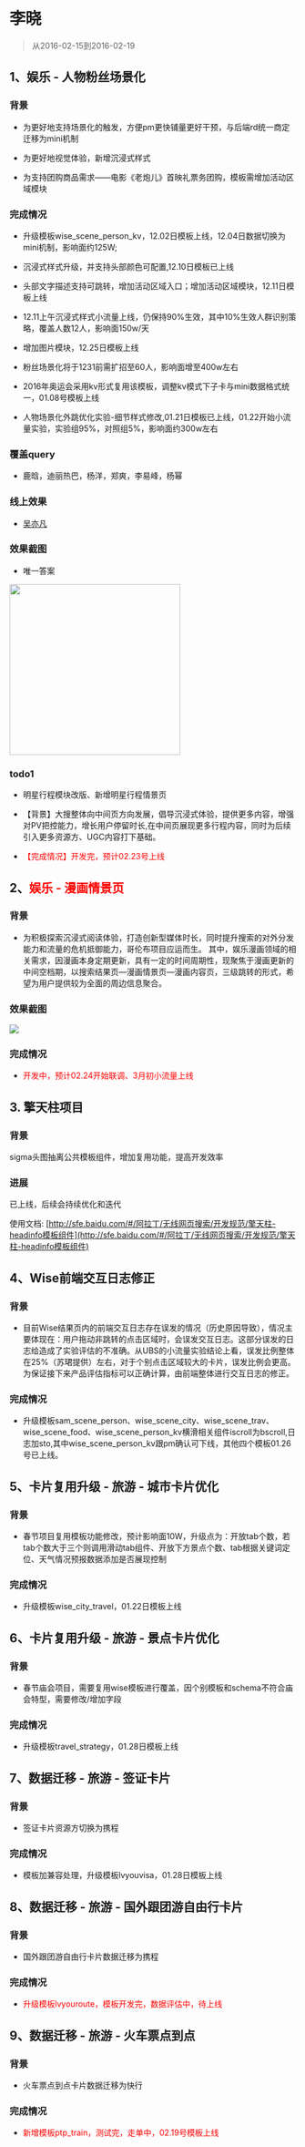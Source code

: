# 李晓

> 从2016-02-15到2016-02-19

## 1、娱乐 - 人物粉丝场景化

### 背景

* 为更好地支持场景化的触发，方便pm更快铺量更好干预，与后端rd统一商定迁移为mini机制

* 为更好地视觉体验，新增沉浸式样式

* 为支持团购商品需求——电影《老炮儿》首映礼票务团购，模板需增加活动区域模块

### 完成情况

* 升级模板wise_scene_person_kv，12.02日模板上线，12.04日数据切换为mini机制，影响面约125W;

* 沉浸式样式升级，并支持头部颜色可配置,12.10日模板已上线

* 头部文字描述支持可跳转，增加活动区域入口；增加活动区域模块，12.11日模板上线

* 12.11上午沉浸式样式小流量上线，仍保持90%生效，其中10%生效人群识别策略，覆盖人数12人，影响面150w/天

* 增加图片模块，12.25日模板上线

* 粉丝场景化将于1231前需扩招至60人，影响面增至400w左右

* 2016年奥运会采用kv形式复用该模板，调整kv模式下子卡与mini数据格式统一，01.08号模板上线

* 人物场景化外跳优化实验-细节样式修改,01.21日模板已上线，01.22开始小流量实验，实验组95%，对照组5%，影响面约300w左右

### 覆盖query

* 鹿晗，迪丽热巴，杨洋，郑爽，李易峰，杨幂

### 线上效果

* [吴亦凡](https://www.baidu.com/ssid=8a3d73746172c3f7d0c773746172fc4b/from=844b/s?word=%E5%90%B4%E4%BA%A6%E5%87%A1&sa=tb&ts=8665908&t_kt=0&ms=1&rsv_pq=6932049557572375983&ss=101&t_it=1&rsv_sug4=3221&inputT=2313&oq=%E7%8E%8B%E6%BA%90)

### 效果截图

* 唯一答案

<img width="300" src="img/lixiao12/01.png">

### todo1

* 明星行程模块改版、新增明星行程情景页

* 【背景】大搜整体向中间页方向发展，倡导沉浸式体验，提供更多内容，增强对PV把控能力，增长用户停留时长,在中间页展现更多行程内容，同时为后续引入更多资源方、UGC内容打下基础。

* <span style="color:red;">【完成情况】开发完，预计02.23号上线</span>

## 2、<span style="color:red;">娱乐 - 漫画情景页</span>

### 背景

* 为积极探索沉浸式阅读体验，打造创新型媒体时长，同时提升搜索的对外分发能力和流量的危机抵御能力，哥伦布项目应运而生。
其中，娱乐漫画领域的相关需求，因漫画本身定期更新，具有一定的时间周期性，现聚焦于漫画更新的中间空档期，以搜索结果页—漫画情景页—漫画内容页，三级跳转的形式，希望为用户提供较为全面的周边信息聚合。

### 效果截图

<img width="auto" src="img/lixiao12/222.jpg">

### 完成情况

* <span style="color:red;">开发中，预计02.24开始联调、3月初小流量上线</span>

## 3. 擎天柱项目

### 背景

sigma头图抽离公共模板组件，增加复用功能，提高开发效率

### 进展

已上线，后续会持续优化和迭代

使用文档: [http://sfe.baidu.com/#/阿拉丁/无线网页搜索/开发规范/擎天柱-headinfo模板组件](http://sfe.baidu.com/#/阿拉丁/无线网页搜索/开发规范/擎天柱-headinfo模板组件)

## 4、Wise前端交互日志修正

### 背景

* 目前Wise结果页内的前端交互日志存在误发的情况（历史原因导致），情况主要体现在：用户拖动非跳转的点击区域时，会误发交互日志。这部分误发的日志给造成了实验评估的不准确。从UBS的小流量实验结论上看，误发比例整体在25%（苏珺提供）左右，对于个别点击区域较大的卡片，误发比例会更高。为保证接下来产品评估指标可以正确计算，由前端整体进行交互日志的修正。

### 完成情况

* 升级模板sam_scene_person、wise_scene_city、wise_scene_trav、wise_scene_food、wise_scene_person_kv横滑相关组件iscroll为bscroll,日志加sto,其中wise_scene_person_kv跟pm确认可下线，其他四个模板01.26号已上线。

## 5、卡片复用升级 - 旅游 - 城市卡片优化

### 背景

* 春节项目复用模板功能修改，预计影响面10W，升级点为：开放tab个数，若tab个数大于三个则调用滑动tab组件、开放下方景点个数、tab根据关键词定位、天气情况预报数据添加是否展现控制

### 完成情况

* 升级模板wise_city_travel，01.22日模板上线


## 6、卡片复用升级 - 旅游 - 景点卡片优化

### 背景

* 春节庙会项目，需要复用wise模板进行覆盖，因个别模板和schema不符合庙会特型，需要修改/增加字段

### 完成情况

* 升级模板travel_strategy，01.28日模板上线


## 7、数据迁移 - 旅游 - 签证卡片

### 背景

* 签证卡片资源方切换为携程

### 完成情况

* 模板加兼容处理，升级模板lvyouvisa，01.28日模板上线


## 8、数据迁移 - 旅游 - 国外跟团游自由行卡片

### 背景

* 国外跟团游自由行卡片数据迁移为携程

### 完成情况

* <span style="color:red">升级模板lvyouroute，模板开发完，数据评估中，待上线</span>

## 9、数据迁移 - 旅游 - 火车票点到点

### 背景

* 火车票点到点卡片数据迁移为快行

### 完成情况

* <span style="color:red">新增模板ptp_train，测试完，走单中，02.19号模板上线</span>

